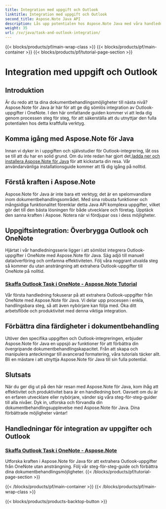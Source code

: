 ```yaml
---
title: Integration med uppgift och Outlook
linktitle: Integration med uppgift och Outlook
second_title: Aspose.Note Java API
description: Lås upp potentialen hos Aspose.Note Java med våra handledningar om att integrera Outlook-uppgifter i OneNote. Öka dina färdigheter i dokumentbehandling med våra handledningar.
weight: 35
url: /sv/java/task-and-outlook-integration/
---
```


{{< blocks/products/pf/main-wrap-class >}}
{{< blocks/products/pf/main-container >}}
{{< blocks/products/pf/tutorial-page-section >}}

# Integration med uppgift och Outlook


## Introduktion

Är du redo att ta dina dokumentbehandlingsmöjligheter till nästa nivå? Aspose.Note för Java är här för att ge dig sömlös integration av Outlook-uppgifter i OneNote. I den här omfattande guiden kommer vi att leda dig genom processen steg för steg, för att säkerställa att du utnyttjar den fulla potentialen hos detta kraftfulla verktyg.

## Komma igång med Aspose.Note för Java

 Innan vi dyker in i uppgiften och självstudier för Outlook-integrering, låt oss se till att du har en solid grund. Om du inte redan har gjort det,[ladda ner och installera Aspose.Note för Java](https://releases.aspose.com/note/java/) för att kickstarta din resa. Vår användarvänliga installationsguide kommer att få dig igång på nolltid.

## Förstå kraften i Aspose.Note

Aspose.Note för Java är inte bara ett verktyg; det är en spelomvandlare inom dokumentbehandlingsområdet. Med sina robusta funktioner och mångsidiga funktionalitet förenklar detta Java API komplexa uppgifter, vilket gör det till den bästa lösningen för både utvecklare och företag. Upptäck den sanna kraften i Aspose. Notera när vi fördjupar oss i dess möjligheter.

## Uppgiftsintegration: Överbrygga Outlook och OneNote

Hjärtat i vår handledningsserie ligger i att sömlöst integrera Outlook-uppgifter i OneNote med Aspose.Note för Java. Säg adjö till manuell dataöverföring och omfamna effektiviteten. Följ våra noggrant utvalda steg så kommer du utan ansträngning att extrahera Outlook-uppgifter till OneNote på nolltid.

### [Skaffa Outlook Task i OneNote - Aspose.Note Tutorial](./get-outlook-task/)

Vår första handledning fokuserar på att extrahera Outlook-uppgifter från OneNote med Aspose.Note för Java. Vi delar upp processen i enkla, handlingsbara steg, så att även nybörjare kan följa med. Öka ditt arbetsflöde och produktivitet med denna viktiga integration.

## Förbättra dina färdigheter i dokumentbehandling

Utöver den specifika uppgiften och Outlook-integreringen, erbjuder Aspose.Note för Java en uppsjö av funktioner för att förbättra din övergripande dokumentbehandlingskapacitet. Från att skapa och manipulera anteckningar till avancerad formatering, våra tutorials täcker allt. Bli en mästare i att utnyttja Aspose.Note för Java till sin fulla potential.

## Slutsats

När du ger dig ut på den här resan med Aspose.Note för Java, kom ihåg att effektivitet och produktivitet bara är en handledning bort. Oavsett om du är en erfaren utvecklare eller nybörjare, vänder sig våra steg-för-steg-guider till alla nivåer. Dyk in, utforska och förvandla din dokumentbehandlingsupplevelse med Aspose.Note för Java. Dina förbättrade möjligheter väntar!
## Handledningar för integration av uppgifter och Outlook
### [Skaffa Outlook Task i OneNote - Aspose.Note](./get-outlook-task/)
Utforska kraften i Aspose.Note för Java för att extrahera Outlook-uppgifter från OneNote utan ansträngning. Följ vår steg-för-steg-guide och förbättra dina dokumentbehandlingsmöjligheter.
{{< /blocks/products/pf/tutorial-page-section >}}

{{< /blocks/products/pf/main-container >}}
{{< /blocks/products/pf/main-wrap-class >}}

{{< blocks/products/products-backtop-button >}}
